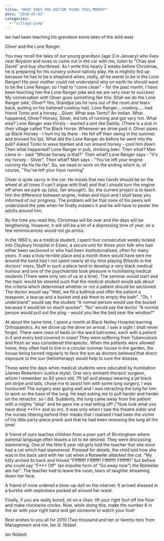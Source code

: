 ```yaml
---
title: "WHAT DOES THE DOCTOR THINK THIS MONTH?"
date: "2010-01-01"
categories: 
  - "village-pump"
---
```


Ian had been teaching his grandson some tales of the wild west

Oliver and the Lone Ranger

You may recall the tales of our young grandson (age 3 in January) who lives near Royston and loves to come out in the car with me, listen to "Chas and David" and buy shortbread. As I write this nearly 2 weeks before Christmas, he is preparing for his nursery school nativity play. He is mightily fed up because he has to be a shepherd when, really, all he wants to be is the Lone Ranger! His poor mother could not understand why on earth he should want to be the Lone Ranger, so I had to "come clean" - for the past month, I have been teaching him the Lone Ranger joke and we are very near to success! My conversation with Oliver goes something like this: Shall we do the Lone Ranger joke, Oliver? Yes, Grandpa (as he runs out of the room and tears back, putting on his battered cowboy hat). Lone Ranger....cowboy......had friend Tonto and a horsey....Silver. What was Tonto? An Indian. What happened, Oliver? Horsey, Silver, did lots of running and got very hot. What else? Lone Ranger was thirsty - wanted a pint like Daddy. (There is a pub in their village called The Black Horse. Whenever we drive past it, Oliver pipes up Black Horsey - I hurt my lip there - He fell off their swing in the summer and bruised his lip). What did the Lone Ranger do before he went into the pub? Asked Tonto to wave blanket and run around horsey - cool him down. Then what happened? Lone Ranger in pub, drinking beer. Then what? Man came in - said "Whose horsey is that?" Then what? Lone Ranger says - "it's my horsey - Silver". Then what? Man says - "You've left your engine running Ha Ha Ha Ha". So, we need to work on the ending which is, of course, "You've left your Injun running"

Oliver is quite savvy in the car. He insists that two hands should be on the wheel at all times (I can't argue with that) and that I should turn the engine off when we park up (also, fair enough!). So, the current project is to teach him the difference between engine, Indian and Injun and I shall keep you informed of our progress. The problem will be that none of his peers will understand the joke when he finally masters it and he will have to pester the adults around him.

By the time you read this, Christmas will be over and the days will be lengthening. However, it will still be a bit of a depressing time of year, so a few reminiscences would not go amiss.

In the 1960's, as a medical student, I spent four consecutive weeks locked into Claybury Hospital in Essex, a secure unit for those poor folk who had either been sectioned or who had been institutionalised, often for many years. It was a truly terrible place and a month there would have sent me around the bend had I not spent nearly all my time playing Billiards in the doctors' mess. Staff in such a place tend to develop a very black medical humour and one of the psychiatrists took pleasure in humiliating medical students (There were only two of us at a time). The seminar would start and the topic would be steered such that the medical student would ask about the criteria which determined whether or not a patient should be sectioned. The doctor would say "Well, we fill a bathtub and offer the patient a teaspoon, a teacup and a bucket and ask them to empty the bath". "Oh, I understand" would say the student "A normal person would use the bucket because it would be so much quicker". "No" would say the doctor "A normal person would pull out the plug - would you like the bed near the window?"

At about the same time, I spent a month at Black Notley Hospital learning Orthopaedics. As we drove up the drive on arrival, I saw a sight I shall never forget. There were rows of beds on the ward balconies, each with a patient in it and every bed covered in snow! They were suffering from Tuberculosis and fresh air was considered therapeutic. When the patients were allowed home, they often had to live in a circular summer house in the garden, the house being turned regularly to face the sun as doctors believed that direct exposure to the sun (heliotherapy) would help to cure the disease.

Those were the days when medical students were educated by humiliation (James Robertson-Justice style). One very eminent thoracic surgeon, whom I remember as 80 years old, 7ft tall and always wearing a jet black pin stripe and tails, chose me to assist him with some lung surgery. I was honoured! The surgery was going well and I was retracting the lung for him to work on the base of the lung. He kept asking me to pull harder and harder on the retractor, so I did. Suddenly, the lung came away from the patient with a mighty "plop" and he gave me a real telling off! ("Now look what you have done \*\*!!\*\* and so on). It was only when I saw the theatre sister and the nurses tittering behind their masks that I realised I had been the victim of his little party-piece prank and that he had been removing the lung all the time!

A friend of ours teaches children from a poor part of Birmingham where parental language often leaves a lot to be desired. They were discussing stammering. One of the little 6 year old girls told the teacher that she once had a cat which had stammered. Pressed for details, the child told how she was in the back yard with her cat when a Rotweiler attacked the cat. "My kitty arched its back and hissed "Ffffffff! Ffffffff! Ffffffff! Ffffffff!" but before she could say "F\*\*\* Off" (an impolite form of "Go away now") the Rotweiler ate her". The teacher had to leave the room, tears of laughter streaming down her face.

A friend of mine ordered a blow-up doll on the internet. It arrived dressed in a burkha with explosives packed all around her waist.

Finally, if you are really bored, sit on a chair, lift your right foot off the floor and make clockwise circles. Now, while doing this, make the number 6 in the air with your right hand and get someone to watch your foot!

Best wishes to you all for 2010 (Two thousand and ten or twenty-ten) from Management and me. Ian G. Nisbet

Ian Nisbett
